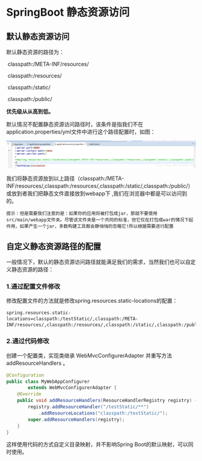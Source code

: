 # SpringBoot 静态资源访问

## 默认静态资源访问

默认静态资源的路径为：

​	classpath:/META-INF/resources/

​	 classpath:/resources/

​	classpath:/static/

​	classpath:/public/

**优先级从从高到低。**

默认情况不配置静态资源访问路径时，该条件是指我们不在application.properties/yml文件中进行这个路径配置时，如图： 

![static20180224120747](../img/static20180224120747.png)

我们将静态资源放到以上路径（classpath:/META-INF/resources/,classpath:/resources/,classpath:/static/,classpath:/public/）或放到者我们把静态文件直接放到webapp下 ,我们在浏览器中都是可以访问到的。

   ```提示：但是需要我们注意的是：如果你的应用将被打包成jar，那就不要使用src/main/webapp文件夹。尽管该文件夹是一个共同的标准，但它仅在打包成war的情况下起作用，如果产生一个jar，多数构建工具都会静悄悄的忽略它!所以根据需要进行配置```

## 自定义静态资源路径的配置

一般情况下，默认的静态资源访问路径就能满足我们的需求，当然我们也可以自定义静态资源的路径：

### 1.通过配置文件修改

修改配置文件的方法就是修改spring.resources.static-locations的配置：

```properties
spring.resources.static-locations=classpath:/testStatic/,classpath:/META-INF/resources/,classpath:/resources/,classpath:/static/,classpath:/public/
```

### 2.通过代码修改

创建一个配置类，实现类继承 WebMvcConfigurerAdapter 并重写方法 addResourceHandlers 。

```java
@Configuration
public class MyWebAppConfigurer
        extends WebMvcConfigurerAdapter {
    @Override
    public void addResourceHandlers(ResourceHandlerRegistry registry) {
        registry.addResourceHandler("/testStatic/**")
            .addResourceLocations("classpath:/testStatic/");
        super.addResourceHandlers(registry);
    }
}
```

这样使用代码的方式自定义目录映射，并不影响Spring Boot的默认映射，可以同时使用。